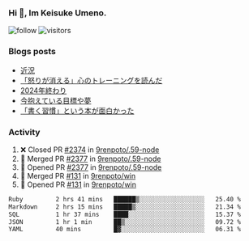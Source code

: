 ### Hi 👋, Im Keisuke Umeno.

<!--
**9renpoto/9renpoto** is a ✨ _special_ ✨ repository because its `README.md` (this file) appears on your GitHub profile.

Here are some ideas to get you started:

- 🔭 I’m currently working on ...
- 🌱 I’m currently learning ...
- 👯 I’m looking to collaborate on ...
- 🤔 I’m looking for help with ...
- 💬 Ask me about ...
- 📫 How to reach me: ...
- 😄 Pronouns: ...
- ⚡ Fun fact: ...
-->

![follow](https://img.shields.io/github/followers/9renpoto?label=Follow&style=social)
![visitors](https://komarev.com/ghpvc/?username=9renpoto&label=Profile%20views&color=0e75b6&style=flat)

### Blogs posts

<!-- BLOG-POST-LIST:START -->
- [近況](https://9renpoto.win/entry/2025/04/05/current_status)
- [「怒りが消える」心のトレーニングを読んだ](https://9renpoto.win/entry/2025/02/01/anger-management)
- [2024年終わり](https://9renpoto.win/entry/2024/12/31/2024-end)
- [今抱えている目標や夢](https://9renpoto.win/entry/2024/12/02/objective)
- [「書く習慣」という本が面白かった](https://9renpoto.win/entry/2024/11/11/leave_a_feeling_sad)
<!-- BLOG-POST-LIST:END -->

### Activity

<!--START_SECTION:activity-->
1. ❌ Closed PR [#2374](https://github.com/9renpoto/.59-node/pull/2374) in [9renpoto/.59-node](https://github.com/9renpoto/.59-node)
2. 🎉 Merged PR [#2377](https://github.com/9renpoto/.59-node/pull/2377) in [9renpoto/.59-node](https://github.com/9renpoto/.59-node)
3. 💪 Opened PR [#2377](https://github.com/9renpoto/.59-node/pull/2377) in [9renpoto/.59-node](https://github.com/9renpoto/.59-node)
4. 🎉 Merged PR [#131](https://github.com/9renpoto/win/pull/131) in [9renpoto/win](https://github.com/9renpoto/win)
5. 💪 Opened PR [#131](https://github.com/9renpoto/win/pull/131) in [9renpoto/win](https://github.com/9renpoto/win)
<!--END_SECTION:activity-->

<!--START_SECTION:waka-->

```txt
Ruby         2 hrs 41 mins   ██████▒░░░░░░░░░░░░░░░░░░   25.40 %
Markdown     2 hrs 15 mins   █████▒░░░░░░░░░░░░░░░░░░░   21.34 %
SQL          1 hr 37 mins    ████░░░░░░░░░░░░░░░░░░░░░   15.37 %
JSON         1 hr 1 min      ██▒░░░░░░░░░░░░░░░░░░░░░░   09.72 %
YAML         40 mins         █▓░░░░░░░░░░░░░░░░░░░░░░░   06.31 %
```

<!--END_SECTION:waka-->
